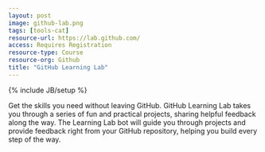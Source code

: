```yaml
---
layout: post
image: github-lab.png
tags: [tools-cat]
resource-url: https://lab.github.com/
access: Requires Registration
resource-type: Course
resource-org: Github
title: "GitHub Learning Lab"
---
```

{% include JB/setup %}

Get the skills you need without leaving GitHub. GitHub Learning Lab takes you through a series of fun and practical projects, sharing helpful feedback along the way. The Learning Lab bot will guide you through projects and provide feedback right from your GitHub repository, helping you build every step of the way.
